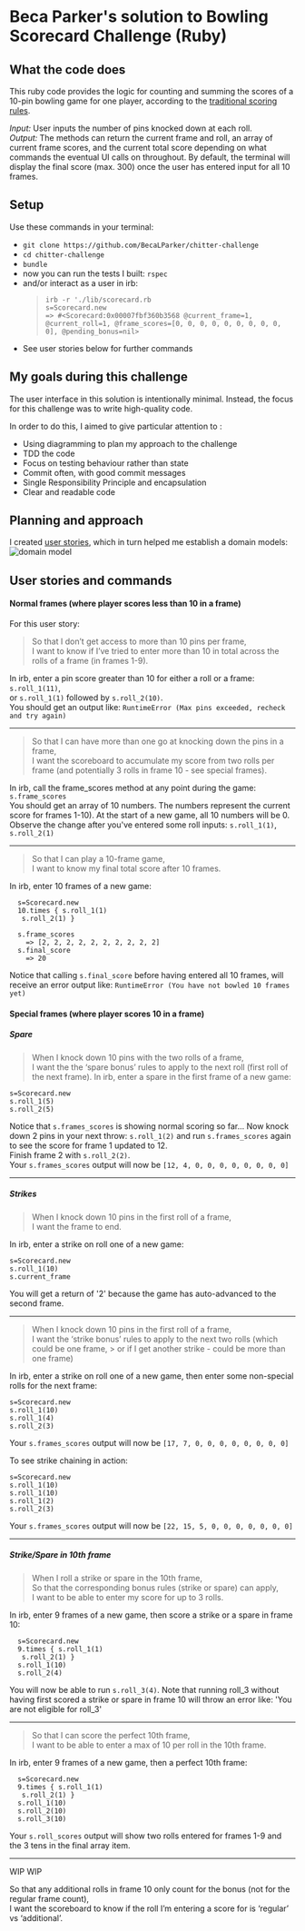 Beca Parker's solution to Bowling Scorecard Challenge (Ruby)  
============================================================

## What the code does

This ruby code provides the logic for counting and summing the scores of a 10-pin bowling game for one player, according to the [traditional scoring rules](https://en.wikipedia.org/wiki/Ten-pin_bowling#Traditional_scoring).

*Input:* User inputs the number of pins knocked down at each roll.  
*Output:* The methods can return the current frame and roll, an array of current frame scores, and the current total score depending on what commands the eventual UI calls on throughout. By default, the terminal will display the final score (max. 300) once the user has entered input for all 10 frames.


## Setup

Use these commands in your terminal:  
* `git clone https://github.com/BecaLParker/chitter-challenge`  
* `cd chitter-challenge`  
* `bundle`  
* now you can run the tests I built: `rspec`
* and/or interact as a user in irb: 
  > `irb -r './lib/scorecard.rb`   
  > `s=Scorecard.new`  
  > `=> #<Scorecard:0x00007fbf360b3568 @current_frame=1, @current_roll=1, @frame_scores=[0, 0, 0, 0, 0, 0, 0, 0, 0, 0], @pending_bonus=nil>`
* See user stories below for further commands


## My goals during this challenge

The user interface in this solution is intentionally minimal.
Instead, the focus for this challenge was to write high-quality code.

In order to do this, I aimed to give particular attention to :
* Using diagramming to plan my approach to the challenge
* TDD the code
* Focus on testing behaviour rather than state
* Commit often, with good commit messages
* Single Responsibility Principle and encapsulation
* Clear and readable code

## Planning and approach

I created [user stories](./planning/user_stories.md), which in turn helped me establish a domain models: 
![domain model](./planning/)

## User stories and commands
#### Normal frames (where player scores less than 10 in a frame)
For this user story:
> So that I don’t get access to more than 10 pins per frame,  
> I want to know if I’ve tried to enter more than 10 in total across the rolls of a frame (in frames 1-9). 

In irb, enter a pin score greater than 10 for either a roll or a frame:   
`s.roll_1(11)`,   
or `s.roll_1(1)` followed by `s.roll_2(10)`.  
You should get an output like: `RuntimeError (Max pins exceeded, recheck and try again)`  

____

> So that I can have more than one go at knocking down the pins in a frame,  
> I want the scoreboard to accumulate my score from two rolls per frame (and potentially 3 rolls in frame 10 - see special frames). 

In irb, call the frame_scores method at any point during the game: `s.frame_scores`  
You should get an array of 10 numbers. The numbers represent the current score for frames 1-10). At the start of a new game, all 10 numbers will be 0. Observe the change after you've entered some roll inputs: `s.roll_1(1)`, `s.roll_2(1)`

____

> So that I can play a 10-frame game,  
> I want to know my final total score after 10 frames.  

In irb, enter 10 frames of a new game: 
```
  s=Scorecard.new  
  10.times { s.roll_1(1)
   s.roll_2(1) }
```  

```
  s.frame_scores
    => [2, 2, 2, 2, 2, 2, 2, 2, 2, 2] 
  s.final_score
    => 20 
```

Notice that calling `s.final_score` before having entered all 10 frames, will receive an error output like: `RuntimeError (You have not bowled 10 frames yet)`  

#### Special frames (where player scores 10 in a frame)  

##### Spare  
> When I knock down 10 pins with the two rolls of a frame,   
> I want the the ‘spare bonus’ rules to apply to the next roll (first roll of the next frame). 
In irb, enter a spare in the first frame of a new game: 
```
s=Scorecard.new 
s.roll_1(5)
s.roll_2(5)
```
Notice that `s.frames_scores` is showing normal scoring so far...
Now knock down 2 pins in your next throw: `s.roll_1(2)` and run `s.frames_scores` again to see the score for frame 1 updated to 12.   
Finish frame 2 with `s.roll_2(2)`.  
Your  `s.frames_scores` output will now be `[12, 4, 0, 0, 0, 0, 0, 0, 0, 0]` 

___

##### Strikes  
> When I knock down 10 pins in the first roll of a frame,  
> I want the frame to end.  

In irb, enter a strike on roll one of a new game: 
```
s=Scorecard.new 
s.roll_1(10)
s.current_frame
```
You will get a return of '2' because the game has auto-advanced to the second frame.

___

> When I knock down 10 pins in the first roll of a frame,  
> I want the ‘strike bonus’ rules to apply to the next two rolls (which could be one frame, > or if I get another strike - could be more than one frame)  

In irb, enter a strike on roll one of a new game, then enter some non-special rolls for the next frame: 
```
s=Scorecard.new 
s.roll_1(10)
s.roll_1(4)
s.roll_2(3)
```
Your  `s.frames_scores` output will now be `[17, 7, 0, 0, 0, 0, 0, 0, 0, 0]` 

To see strike chaining in action:
```
s=Scorecard.new 
s.roll_1(10)
s.roll_1(10)
s.roll_1(2)
s.roll_2(3)
```
Your  `s.frames_scores` output will now be `[22, 15, 5, 0, 0, 0, 0, 0, 0, 0]` 

___

##### Strike/Spare in 10th frame  
>When I roll a strike or spare in the 10th frame,  
>So that the corresponding bonus rules (strike or spare) can apply,  
>I want to be able to enter my score for up to 3 rolls.  

In irb, enter 9 frames of a new game, then score a strike or a spare in frame 10: 
```
  s=Scorecard.new  
  9.times { s.roll_1(1)
   s.roll_2(1) }
  s.roll_1(10)
  s.roll_2(4)

```  
You will now be able to run `s.roll_3(4)`. Note that running roll_3 without having first scored a strike or spare in frame 10 will throw an error like: 'You are not eligible for roll_3'  

___

>So that I can score the perfect 10th frame,  
>I want to be able to enter a max of 10 per roll in the 10th frame. 

In irb, enter 9 frames of a new game, then a perfect 10th frame:
```
  s=Scorecard.new  
  9.times { s.roll_1(1)
   s.roll_2(1) }
  s.roll_1(10)
  s.roll_2(10)
  s.roll_3(10)

```  

Your `s.roll_scores` output will show two rolls entered for frames 1-9 and the 3 tens in the final array item. 

___
WIP WIP

So that any additional rolls in frame 10 only count for the bonus (not for the regular frame count),  
I want the scoreboard to know if the roll I’m entering a score for is ‘regular’ vs ‘additional’. 